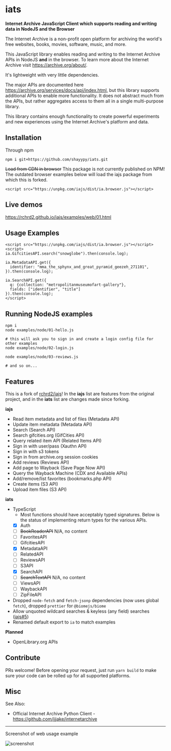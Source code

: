 # iats

**Internet Archive JavaScript Client which supports reading and writing data in NodeJS and the Browser**

The Internet Archive is a non-profit open platform for archiving the world's free websites, books, movies, software, music, and more.

This JavaScript library enables reading and writing to the Internet Archive APIs in NodeJS **and** in the browser. To learn more about the Internet Archive visit <https://archive.org/about/>.

It's lightweight with very little dependencies.

The major APIs are documented here <https://archive.org/services/docs/api/index.html>, but this library supports additional APIs to enable more functionality. It does not abstract much from the APIs, but rather aggregates access to them all in a single multi-purpose library.

This library contains enough functionality to create powerful experiments and new experiences using the Internet Archive's platform and data.

## Installation

Through npm
```
npm i git+https://github.com/shayypy/iats.git
```

~~Load from CDN in browser~~
This package is not currently published on NPM! The outdated browser examples below will load the iajs package from which this is forked.
```
<script src="https://unpkg.com/iajs/dist/ia.browser.js"></script>
```

## Live demos

<https://rchrd2.github.io/iajs/examples/web/01.html>


## Usage Examples

```
<script src="https://unpkg.com/iajs/dist/ia.browser.js"></script>
<script>
ia.GifcitiesAPI.search("snowglobe").then(console.log);

ia.MetadataAPI.get({
  identifier: "mma_the_sphynx_and_great_pyramid_geezeh_271101",
}).then(console.log);

ia.SearchAPI.get({
  q: {collection: "metropolitanmuseumofart-gallery"},
  fields: ["identifier", "title"]
}).then(console.log);
</script>
```

## Running NodeJS examples

```
npm i
node examples/node/01-hello.js

# this will ask you to sign in and create a login config file for other examples
node examples/node/02-login.js

node examples/node/03-reviews.js

# and so on...
```

## Features

This is a fork of [rchrd2/iajs](https://github.com/rchrd2/iajs)! In the **iajs** list are features from the original project, and in the **iats** list are changes made since forking.

**iajs**
- Read item metadata and list of files (Metadata API)
- Update item metadata (Metadata API)
- Search (Search API)
- Search gifcities.org (GifCities API)
- Query related item API (Related Items API)
- Sign in with user/pass (Xauthn API)
- Sign in with s3 tokens
- Sign in from archive.org session cookies
- Add reviews (Reviews API)
- Add page to Wayback (Save Page Now API)
- Query the Wayback Machine (CDX and Available APIs)
- Add/remove/list favorites (bookmarks.php API)
- Create items (S3 API)
- Upload item files (S3 API)

**iats**
- TypeScript
  - Most functions should have acceptably typed signatures. Below is the status of implementing return types for the various APIs.
  - [x] Auth
  - [ ] ~~BookReaderAPI~~ N/A, no content
  - [ ] FavoritesAPI
  - [ ] GifcitiesAPI
  - [x] MetadataAPI
  - [ ] RelatedAPI
  - [ ] ReviewsAPI
  - [ ] S3API
  - [x] SearchAPI
  - [ ] ~~SearchTextAPI~~ N/A, no content
  - [ ] ViewsAPI
  - [ ] WaybackAPI
  - [ ] ZipFileAPI
- Dropped `node-fetch` and `fetch-jsonp` dependencies (now uses global `fetch`), dropped `prettier` for `@biomejs/biome`
- Allow unquoted wildcard searches & keyless (any field) searches ([iajs#5](https://github.com/rchrd2/iajs/issues/5))
- Renamed default export to `ia` to match examples

**Planned**
- OpenLibrary.org APIs

## Contribute

PRs welcome! Before opening your request, just run `yarn build` to make sure your code can be rolled up for all supported platforms.

## Misc

See Also:

- Official Internet Archive Python Client - https://github.com/jjjake/internetarchive

---

Screenshot of web usage example

![screenshot](./documentation/img/examples-ss-1.png)
